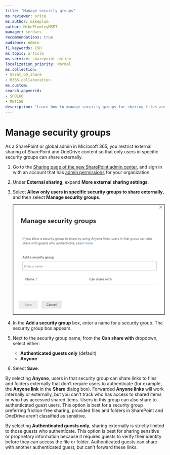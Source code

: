 ```yaml
---
title: "Manage security groups"
ms.reviewer: srice
ms.author: mikeplum
author: MikePlumleyMSFT
manager: serdars
recommendations: true
audience: Admin
f1.keywords: CSH
ms.topic: article
ms.service: sharepoint-online
localization_priority: Normal
ms.collection:  
- Strat_OD_share
- M365-collaboration
ms.custom:
search.appverid:
- SPO160
- MET150
description: "Learn how to manage security groups for sharing files and folders in SharePoint and OneDrive."
---
```


# Manage security groups

As a SharePoint or global admin in Microsoft 365, you restrict external sharing of SharePoint and OneDrive content so that only users in specific security groups can share externally.
  
1. Go to the [Sharing page of the new SharePoint admin center](https://admin.microsoft.com/sharepoint?page=sharing&modern=true), and sign in with an account that has [admin permissions](https://docs.microsoft.com/sharepoint/sharepoint-admin-role) for your organization.

2. Under **External sharing**, expand **More external sharing settings**.

3. Select **Allow only users in specific security groups to share externally**, and then select **Manage security groups**.

    ![Manage security groups](media/manage-security-groups.png)

4. In the **Add a security group** box, enter a name for a security group. The security group box appears.

5. Next to the security group name, from the **Can share with** dropdown, select either:

    - **Authenticated guests only** (default)
    - **Anyone**

6. Select **Save**.

By selecting **Anyone**, users in that security group can share links to files and folders externally that don’t require users to authenticate (for example, the **Anyone link** in the **Share** dialog box). Forwarded **Anyone links** will work internally or externally, but you can't track who has access to shared items or who has accessed shared items. Users in this group can also share to authenticated guest users. This option is best for a security group preferring friction-free sharing, provided files and folders in SharePoint and OneDrive aren’t classified as sensitive.

By selecting **Authenticated guests only**, sharing externally is strictly limited to those guests who authenticate. This option is best for sharing sensitive or proprietary information because it requires guests to verify their identity before they can access the file or folder. Authenticated guests can share with another authenticated guest, but can't forward these links.
